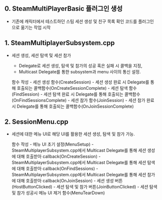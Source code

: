 ## 0. SteamMultiPlayerBasic 플러그인 생성
- 기존에 캐릭터에서 테스트하던 스팀 세션 생성 및 친구 목록 확인 코드를 플러그인으로 옮기는 작업 시작

## 1. SteamMultiplayerSubsystem.cpp
- 세션 생성, 세션 탐색 및 세션 참가

    - Delegate로 세션 생성, 탐색 및 참가의 성공 혹은 실패 시 콜백을 지정,
    - Multicast Delegate를 통한 subsystem과 menu 사이의 통신 설정.
    
    함수 작성
        - 세션 생성 함수(CreateSession)
        - 세션 생성 완료 시 Delegate를 통해 호출되는 콜백함수(OnCreateSessionComplete)
        - 세션 탐색 함수(FindSession)
        - 세션 탐색 완료 시 Delegate를 통해 호출되는 콜백함수(OnFindSessionsComplete)
        - 세션 참가 함수(JoinSession)
        - 세션 참가 완료 시 Delegate를 통해 호출되는 콜백함수(OnJoinSessionComplete)

## 2. SessionMenu.cpp
- 세션에 대한 메뉴 UI로 해당 UI를 활용한 세션 생성, 탐색 및 참가 가능.

    함수 작성
        - 메뉴 UI 초기 설정(MenuSetup)
        - SteamMultiplayerSubsystem.cpp에서 Multicast Delegate를 통해 세션 생성에 대해 호출받아 callback(OnCreateSession)
        - SteamMultiplayerSubsystem.cpp에서 Multicast Delegate를 통해 세션 탐색에 대해 호출받아 callback(OnFindSessions)
        - SteamMultiplayerSubsystem.cpp에서 Multicast Delegate를 통해 세션 참가에 대해 호출받아 callback(OnJoinSession)
        - 세션 생성 버튼(HostButtonClicked)
        - 세션 탐색 및 참가 버튼(JoinButtonClicked)
        - 세션 탐색 및 참가 성공시 메뉴 UI 제거 함수(MenuTearDown)
